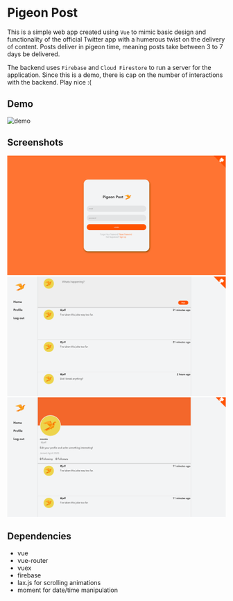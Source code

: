 # Pigeon Post

This is a simple web app created using `Vue` to mimic basic design and functionality of the official Twitter app with a humerous twist on the delivery of content. Posts deliver in pigeon time, meaning posts take between 3 to 7 days be delivered.

The backend uses `Firebase` and `Cloud Firestore` to run a server for the application. Since this is a demo, there is cap on the number of interactions with the backend. Play nice :(

## Demo

![demo](./screenshots/demo.gif "demo")

## Screenshots

![login](./screenshots/login.png "login")
![dashboard](./screenshots/dashboard.png "dashboard")
![profile](./screenshots/profile.png "profile")

## Dependencies

- vue
- vue-router
- vuex
- firebase
- lax.js for scrolling animations
- moment for date/time manipulation
